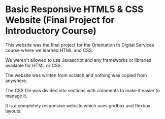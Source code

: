 # Basic Responsive HTML5 & CSS Website (Final Project for Introductory Course)

This website was the final project for the Orientation to Digital Services course where we learned HTML and CSS.

We weren't allowed to use Javascript and any frameworks or libraries available for HTML or CSS.

The website was written from scratch and nothing was copied from anywhere. 

The CSS file was divided into sections with comments to make it easier to manage it. 

It is a completely responsive website which uses gridbox and flexbox layouts. 


